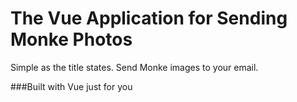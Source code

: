 # The Vue Application for Sending Monke Photos
Simple as the title states. Send Monke images to your email. 

###Built with Vue just for you